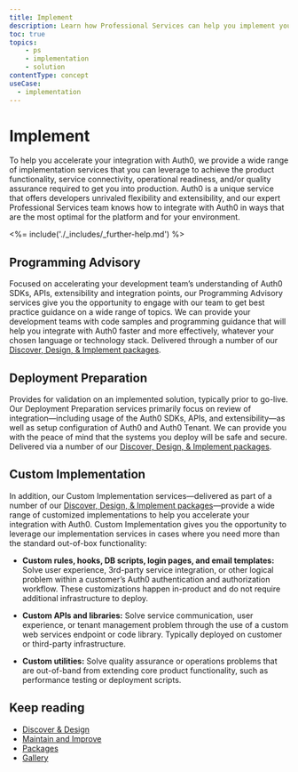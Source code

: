 ```yaml
---
title: Implement
description: Learn how Professional Services can help you implement your Auth0 solution.
toc: true
topics:
    - ps
    - implementation
    - solution
contentType: concept
useCase:
  - implementation
---
```

# Implement

To help you accelerate your integration with Auth0, we provide a wide range of implementation services that you can leverage to achieve the product functionality, service connectivity, operational readiness, and/or quality assurance required to get you into production. Auth0 is a unique service that offers developers unrivaled flexibility and extensibility, and our expert Professional Services team knows how to integrate with Auth0 in ways that are the most optimal for the platform and for your environment.

<%= include('./_includes/_further-help.md') %>

## Programming Advisory

Focused on accelerating your development team’s understanding of Auth0 SDKs, APIs, extensibility and integration points, our Programming Advisory services give you the opportunity to engage with our team to get best practice guidance on a wide range of topics. We can provide your development teams with code samples and programming guidance that will help you integrate with Auth0 faster and more effectively, whatever your chosen language or technology stack. Delivered through a number of our [Discover, Design, & Implement packages](/services/packages#discover-design-and-implement-packages).    

## Deployment Preparation

Provides for validation on an implemented solution, typically prior to go-live. Our Deployment Preparation services primarily focus on review of integration&mdash;including usage of the Auth0 SDKs, APIs, and extensibility&mdash;as well as setup configuration of Auth0 and Auth0 Tenant. We can provide you with the peace of mind that the systems you deploy will be safe and secure. Delivered via a number of our [Discover, Design, & Implement packages](/services/packages#discover-design-and-implement-packages). 

## Custom Implementation

In addition, our Custom Implementation services&mdash;delivered as part of a number of our [Discover, Design, & Implement packages](/services/packages#discover-design-and-implement-packages)&mdash;provide a wide range of customized implementations to help you accelerate your integration with Auth0. Custom Implementation gives you the opportunity to leverage our implementation services in cases where you need more than the standard out-of-box functionality: 

* **Custom rules, hooks, DB scripts, login pages, and email templates:** Solve user experience, 3rd-party service integration, or other logical problem within a customer’s Auth0 authentication and authorization workflow. These customizations happen in-product and do not require additional infrastructure to deploy.

* **Custom APIs and libraries:** Solve service communication, user experience, or tenant management problem through the use of a custom web services endpoint or code library. Typically deployed on customer or third-party infrastructure.

* **Custom utilities:** Solve quality assurance or operations problems that are out-of-band from extending core product functionality, such as performance testing or deployment scripts.

## Keep reading

* [Discover & Design](/services/discover-and-design)
* [Maintain and Improve](/services/maintain-and-improve)
* [Packages](/services/packages)
* [Gallery](/services/gallery)


